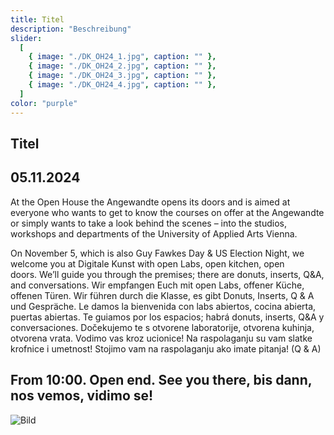 ```yaml
---
title: Titel
description: "Beschreibung"
slider:
  [
    { image: "./DK_OH24_1.jpg", caption: "" },
    { image: "./DK_OH24_2.jpg", caption: "" },
    { image: "./DK_OH24_3.jpg", caption: "" },
    { image: "./DK_OH24_4.jpg", caption: "" },
  ]
color: "purple"
---
```


## Titel

## 05.11.2024

At the Open House the Angewandte opens its doors and is aimed at everyone who wants to get to know the courses on offer at the Angewandte or simply wants to take a look behind the scenes – into the studios, workshops and departments of the University of Applied Arts Vienna.

On November 5, which is also Guy Fawkes Day & US Election Night, we welcome you at Digitale Kunst with open Labs, open kitchen, open doors. We’ll guide you through the premises; there are donuts, inserts, Q&A, and conversations. Wir empfangen Euch mit open Labs, offener Küche, offenen Türen. Wir führen durch die Klasse, es gibt Donuts, Inserts, Q & A und Gespräche. Le damos la bienvenida con labs abiertos, cocina abierta, puertas abiertas. Te guiamos por los espacios; habrá donuts, inserts, Q&A y conversaciones. Dočekujemo te s otvorene laboratorije, otvorena kuhinja, otvorena vrata. Vodimo vas kroz ucionice! Na raspolaganju su vam slatke krofnice i umetnost! Stojimo vam na raspolaganju ako imate pitanja! (Q & A)

## From 10:00. Open end. See you there, bis dann, nos vemos, vidimo se!

![Bild](/DK_OH24_1.jpg)
